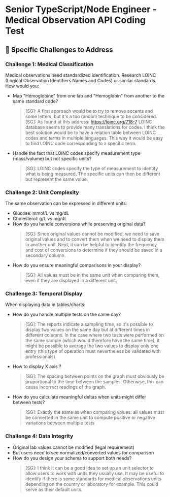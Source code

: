 # Senior TypeScript/Node Engineer - Medical Observation API Coding Test

## 🎯 **Specific Challenges to Address**

### Challenge 1: **Medical Classification**

Medical observations need standardized identification. Research LOINC (Logical Observation Identifiers Names and Codes) or similar standards. How would you:

- Map "Hémoglobine" from one lab and "Hemoglobin" from another to the same standard code?
  > [SG]: A first approach would be to try to remove accents and some letters, but it's a too random technique to be considered.
  > [SG]: As found at this address: https://loinc.org/718-7 LOINC database seems to provide many translations for codes. I think the best solution would be to have a relation table between LOINC codes and terms in multiple languages. This way it would be easy to find LOINC code corresponding to a specific term.
- Handle the fact that LOINC codes specify measurement type (mass/volume) but not specific units?
  > [SG]: LOINC codes specify the type of measurement to identify what is being measured. The specific units can then be different but represent the same value.

### Challenge 2: **Unit Complexity**

The same observation can be expressed in different units:

- Glucose: mmol/L vs mg/dL
- Cholesterol: g/L vs mg/dL
- How do you handle conversions while preserving original data?
  > [SG]: Since original values cannot be modified, we need to save original values and to convert them when we need to display them in another unit. Next, it can be helpful to identify the frequency and cost of conversions to determine if they should be saved in a secondary column.
- How do you ensure meaningful comparisons in your display?
  > [SG]: All values must be in the same unit when comparing them, even if they are displayed in a different unit.

### Challenge 3: **Temporal Display**

When displaying data in tables/charts:

- How do you handle multiple tests on the same day?
  > [SG]: The reports indicate a sampling time, so it's possible to display two values ​​on the same day but at different times in different columns. In the case where two tests were performed on the same sample (which would therefore have the same time), it might be possible to average the two values ​​to display only one entry (this type of operation must nevertheless be validated with professionals)
- How to display X axis ?
  > [SG]: The spacing between points on the graph must obviously be proportional to the time between the samples. Otherwise, this can cause incorrect readings of the graph.
- How do you calculate meaningful deltas when units might differ between tests?
  > [SG]: Exactly the same as when comparing values: all values must be converted in the same unit to compute positive or negative variations between multiple tests

### Challenge 4: **Data Integrity**

- Original lab values cannot be modified (legal requirement)
- But users need to see normalized/converted values for comparison
- How do you design your schema to support both needs?
  > [SG]: I think it can be a good idea to set up an unit selector to allow users to work with units they usually use. It may be useful to identify if there is some standards for medical observations units depending on the country or laboratory for example. This could serve as their default units.
